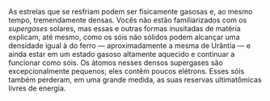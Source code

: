 ﻿As estrelas que se resfriam podem ser fisicamente gasosas e, ao mesmo tempo, tremendamente densas. Vocês não estão familiarizados com os *supergases* solares, mas essas e outras formas inusitadas de matéria explicam, até mesmo, como os sóis não sólidos podem alcançar uma densidade igual à do ferro — aproximadamente a mesma de Urântia — e ainda estar em um estado gasoso altamente aquecido e continuar a funcionar como sóis. Os átomos nesses densos supergases são excepcionalmente pequenos; eles contêm poucos elétrons. Esses sóis também perderam, em uma grande medida, as suas reservas ultimatômicas livres de energia.